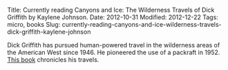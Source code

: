 Title: Currently reading Canyons and Ice: The Wilderness Travels of Dick Griffith by Kaylene Johnson.
Date: 2012-10-31
Modified: 2012-12-22
Tags: micro, books
Slug: currently-reading-canyons-and-ice-wilderness-travels-dick-griffith-kaylene-johnson

Dick Griffith has pursued human-powered travel in the wilderness areas of the American West since 1946. He pioneered the use of a packraft in 1952. [This book](http://www.amazon.com/Canyons-Ice-Wilderness-Travels-Griffith/dp/1467509345) chronicles his travels.

